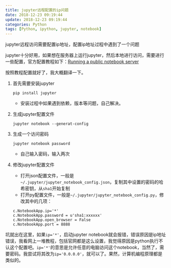 ```yaml
---
title: jupyter远程配置的ip问题
date: 2018-12-23 09:19:44
update: 2018-12-23 09:19:44
categories: Python
tags: [Python, ipython, jupyter, notebook]
---
```


jupyter远程访问需要配置ip地址，配置ip地址过程中遇到了一个问题

<!--more-->

jupyter十分好用，如果想在服务器上运行jupyter，然后本地进行访问，需要进行一些配置，官方配置教程如下：[Running a public notebook server](https://jupyter-notebook.readthedocs.io/en/stable/public_server.html)

按照教程配置就好了，我大概翻译一下。

1. 首先需要安装jupyter

    `pip install jupyter`

    * 安装过程中如果遇到依赖，版本等问题，自己解决。

2. 生成jupyter配置文件

    `jupyter notebook --generat-config`

3. 生成一个访问密码

    `jupyter notebook password`

    * 自己输入密码，输入两次

4. 修改jupyter配置文件

    * 打开json配置文件，一般是`~/.jupyter/jupyter_notebook_config.json`，复制其中设置的密码的哈希密钥，从`sha1`开始复制
    * 打开py配置文件，一般是`~/.jupyter/jupyter_notebook_config.py`，修改其中的几项：

    ```
    c.NotebookApp.ip='*'
    c.NotebookApp.password = u'sha1:xxxxxx'
    c.NotebookApp.open_browser = False
    c.NotebookApp.port = 8888 
    ```

坑就出在这里，如果`ip='*'`，启动jupyter notebook就会报错，错误原因是ip地址错误，我看网上一堆教程，包括官网都是这么设置，我觉得原因是python执行不认这个配置吧。`ip='*'`的意思是允许任意的电脑访问这个notebook，当然了，需要密码。我尝试将其改为`ip='0.0.0.0'`，就可以了。果然，计算机编程原理都是类似的。